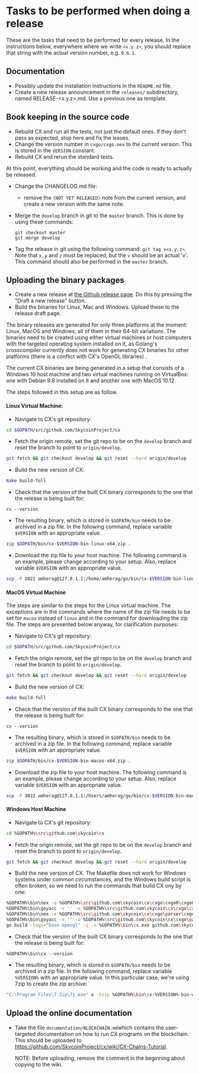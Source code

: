 # Tasks to be performed when doing a release

These are the tasks that need to be performed for every release.  In the
instructions below, everywhere where we write `<x.y.z>`, you should replace
that string with the actual version number, e.g. `0.6.1`.

## Documentation

 * Possibly update the installation instructions in the `README.md` file.
 * Create a new release announcement in the `releases/` subdirectory, named
   RELEASE-<x.y.z>.md.  Use a previous one as template.

## Book keeping in the source code

 * Rebuild CX and run all the tests, not just the default ones.  If they don't
   pass as expected, stop here and fix the issues.
 * Change the version number in `cxgo/cxgo.nex` to the current version. This
   is stored in the `VERSION` constant.
 * Rebuild CX and rerun the standard tests.

At this point, everything should be working and the code is ready to actually
be released.

 * Change the CHANGELOG.md file:
   - remove the `(NOT YET RELEASED)` note from the current version, and create
     a new version with the same note.

 * Merge the `develop` branch in git to the `master` branch.  This is done by
   using these commands:
   ```
   git checkout master
   git merge develop
   ```

 * Tag the release in git using the following command:
   `git tag v<x.y.z>`. Note that `x`, `y` and `z` must be replaced, but the `v`
   should be an actual 'v'.  This command should also be performed in the
   `master` branch.

## Uploading the binary packages

 * Create a new release at [the Github release
   page](http://github.com/SkycoinProject/cx/releases). Do this by pressing the
   "Draft a new release" button.
 * Build the binaries for Linux, Mac and Windows. Upload these to the release draft page.

The binary releases are generated for only three platforms at the moment: Linux, MacOS and Windows, all of them in their 64-bit variations. The binaries need to be created using either virtual machines or host computers with the targeted operating system installed on it, as Golang's crosscompiler currently does not work for generating CX binaries for other platforms (there is a conflict with CX's OpenGL libraries) .

The current CX binaries are being generated in a setup that consists of a Windows 10 host machine and two virtual machines running on VirtualBox: one with Debian 9.8 installed on it and another one with MacOS 10.12.

The steps followed in this setup are as follow.

#### Linux Virtual Machine:

* Navigate to CX's git repository:
```bash
cd $GOPATH/src/github.com/SkycoinProject/cx
```
* Fetch the origin remote, set the git repo to be on the `develop` branch and reset the branch to point to `origin/develop`.
```bash
git fetch && git checkout develop && git reset --hard origin/develop
```
* Build the new version of CX:
```bash
make build-full
```
* Check that the version of the built CX binary corresponds to the one that the release is being built for:
```
cx --version
```
* The resulting binary, which is stored in `$GOPATH/bin` needs to be archived in a zip file. In the following command, replace variable `$VERSION` with an appropriate value.
```bash
zip $GOPATH/bin/cx-$VERSION-bin-linux-x64.zip .
```
* Download the zip file to your host machine. The following command is an example, please change according to your setup. Also, replace variable `$VERSION` with an appropriate value.
```bash
scp -P 2022 amherag@127.0.1.1:/home/amherag/go/bin/cx-$VERSION-bin-linux-x64.zip .
```

#### MacOS Virtual Machine

The steps are similar to the steps for the Linux virtual machine. The exceptions are in the commands where the name of the zip file needs to be set for `macos` instead of `linux` and in the command for downloading the zip file. The steps are presented below anyway, for clarification purposes:

* Navigate to CX's git repository:
```bash
cd $GOPATH/src/github.com/SkycoinProject/cx
```
* Fetch the origin remote, set the git repo to be on the `develop` branch and reset the branch to point to `origin/develop`.
```bash
git fetch && git checkout develop && git reset --hard origin/develop
```
* Build the new version of CX:
```bash
make build-full
```
* Check that the version of the built CX binary corresponds to the one that the release is being built for:
```
cx --version
```
* The resulting binary, which is stored in `$GOPATH/bin` needs to be archived in a zip file. In the following command, replace variable `$VERSION` with an appropriate value.
```bash
zip $GOPATH/bin/cx-$VERSION-bin-macos-x64.zip .
```
* Download the zip file to your host machine. The following command is an example, please change according to your setup. Also, replace variable `$VERSION` with an appropriate value.
```bash
scp -P 3022 amherag@127.0.1.1:/Users/amherag/go/bin/cx-$VERSION-bin-macos-x64.zip .
```

#### Windows Host Machine

* Navigate to CX's git repository:
```bash
cd %GOPATH%\src\github.com\skycoin\cx
```
* Fetch the origin remote, set the git repo to be on the `develop` branch and reset the branch to point to `origin/develop`.
```bash
git fetch && git checkout develop && git reset --hard origin/develop
```
* Build the new version of CX. The Makefile does not work for Windows systems under common circumstances, and the Windows build script is often broken, so we need to run the commands that build CX ony by one:
```bash
%GOPATH%\bin\nex -e %GOPATH%\src\github.com\skycoin\cx\cxgo\cxgo0\cxgo0.nex
%GOPATH%\bin\goyacc -v '' -o %GOPATH%\src\github.com\skycoin\cx\cxgo\cxgo0\cxgo0.go %GOPATH%\src\github.com\skycoin\cx\cxgo\cxgo0\cxgo0.y
%GOPATH%\bin\nex -e %GOPATH%\src\github.com\skycoin\cx\cxgo\parser\cxgo.nex
%GOPATH%\bin\goyacc -v '' -o %GOPATH%\src\github.com\skycoin\cx\cxgo\parser\cxgo.go %GOPATH%\src\github.com\skycoin\cx\cxgo\parser\cxgo.y
go build -tags="base opengl" -i -o %GOPATH%\bin\cx.exe github.com\skycoin\cx\cxgo\
```
* Check that the version of the built CX binary corresponds to the one that the release is being built for:
```
%GOPATH%\bin\cx --version
```
* The resulting binary, which is stored in `$GOPATH/bin` needs to be archived in a zip file. In the following command, replace variable `%VERSION%` with an appropriate value. In this particular case, we're using 7zip to create the zip archive:
```bash
"C:\Program Files\7-Zip\7z.exe" a -tzip %GOPATH%\bin\cx-%VERSION%-bin-windows-x64.zip %GOPATH%\bin\cx.exe
```

## Upload the online documentation

 * Take the file `documentation/BLOCKCHAIN.md`which contains the user-targeted
   documentation on how to run CX programs on the blockchain.  This should be
   uploaded to https://github.com/SkycoinProject/cx/wiki/CX-Chains-Tutorial.

   NOTE: Before uploading, remove the comment in the beginning about copying to the wiki.

